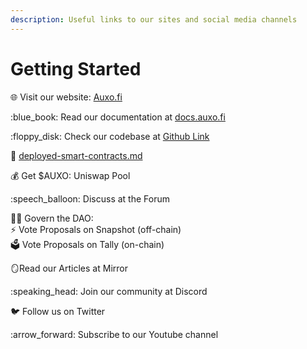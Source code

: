 ```yaml
---
description: Useful links to our sites and social media channels
---
```


# Getting Started

🌐 Visit our website: [Auxo.fi](http://auxo.fi)

:blue\_book: Read our documentation at [docs.auxo.fi](https://docs.auxo.fi/)

:floppy\_disk: Check our codebase at [Github Link](https://github.com/AuxoDAO)

📎 [deployed-smart-contracts.md](development/deployed-smart-contracts.md "mention")

:moneybag: Get $AUXO: Uniswap Pool

:speech\_balloon: Discuss at the Forum

:judge: Govern the DAO: \
&#x20;    :zap: Vote Proposals on Snapshot (off-chain)\
&#x20;    󠁔󠁔🗳️ Vote Proposals on Tally (on-chain)

:mirror:Read our Articles at Mirror

:speaking\_head: Join our community at Discord

:bird: Follow us on Twitter

:arrow\_forward: Subscribe to our Youtube channel
